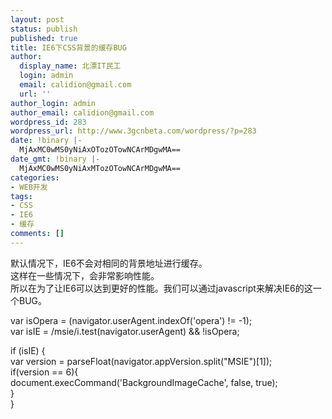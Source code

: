 ```yaml
---
layout: post
status: publish
published: true
title: IE6下CSS背景的缓存BUG
author:
  display_name: 北漂IT民工
  login: admin
  email: calidion@gmail.com
  url: ''
author_login: admin
author_email: calidion@gmail.com
wordpress_id: 283
wordpress_url: http://www.3gcnbeta.com/wordpress/?p=283
date: !binary |-
  MjAxMC0wMS0yNiAxOTozOTowNCArMDgwMA==
date_gmt: !binary |-
  MjAxMC0wMS0yNiAxMTozOTowNCArMDgwMA==
categories:
- WEB开发
tags:
- CSS
- IE6
- 缓存
comments: []
---
```

<p>默认情况下，IE6不会对相同的背景地址进行缓存。<br />
这样在一些情况下，会非常影响性能。<br />
所以在为了让IE6可以达到更好的性能。我们可以通过javascript来解决IE6的这一个BUG。</p>
<p>var isOpera = (navigator.userAgent.indexOf('opera') != -1);<br />
var isIE = /msie/i.test(navigator.userAgent) && !isOpera;</p>
<p>if (isIE) {<br />
    var version = parseFloat(navigator.appVersion.split("MSIE")[1]);<br />
      if(version == 6){<br />
        document.execCommand('BackgroundImageCache', false, true);<br />
      }<br />
}</p>

